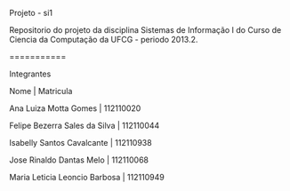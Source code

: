 Projeto - si1

Repositorio do projeto da disciplina Sistemas de Informação I do Curso de Ciencia da Computação da UFCG - periodo 2013.2.

===========

Integrantes

Nome | Matricula
  
Ana Luiza Motta Gomes           | 112110020
  
Felipe Bezerra Sales da Silva   | 112110044
  
Isabelly Santos Cavalcante      | 112110938
  
Jose Rinaldo Dantas Melo        | 112110068
  
Maria Leticia Leoncio Barbosa   | 112110949 
